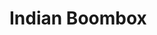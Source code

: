 # Indian Boombox

<div id="example"></div>
<script>
  new Vue({
    el: '#example',
    template: '<live-code class="full" :template="code" :autorun="true" mode="html>iframe" />',
    data: { code: perspectiveLayeredImage({bg: '/examples/indian-boombox/bg.jpg', fg: '/examples/indian-boombox/fg.png'}) },
  })
</script>
